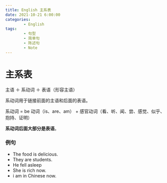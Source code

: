 ```yaml
---
title: English 主系表
date: 2021-10-21 6:00:00
categories:
        - English
tags:
        - 句型
        - 简单句
        - 陈述句
        - Note
---
```


# 主系表

主语 ＋ 系动词 ＋ 表语（形容主语）

系动词用于链接前面的主语和后面的表语。

系动词 = be 动词（is、are、am） + 感官动词（看、听、闻、尝、感觉、似乎、抱持、证明）

**系动词后面大部分是表语**。

### 例句

- The food is delicious.
- They are students.
- He fell asleep
- She is rich now.
- i am in Chinese now.
